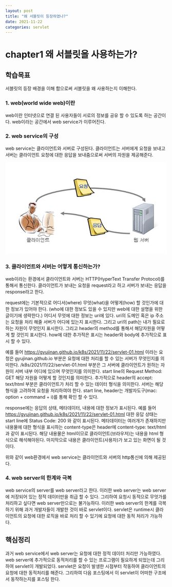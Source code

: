 ```yaml
---
layout: post
title: "왜 서블릿이 등장하였나?"
date: 2021-11-22
categories: servlet
---
```



# chapter1 왜 서블릿을 사용하는가?

## 학습목표

서블릿의 등장 배경을 이해 함으로써 서블릿을 왜 사용하는지 이해한다.

### 1. web(world wide web)이란

web이란 인터넷으로 연결 된 사용자들이 서로의 정보를 공유 할 수 있도록 하는 공간이다. web이라는 공간에서 web service가 이루어진다.

### 2. web service의 구성

web service는 클라이언트와 서버로 구성된다. 클라이언트는 서버에게 요청을 보내고 서버는 클라이언트 요청에 대한 응답을 보내줌으로써 서버의 자원을 제공해준다.

![web service의 구성](./img/servlet-01-01.jpeg)


### 3. 클라이언트와 서버는 어떻게 통신하는가?

web이라는 환경에서 클라이언트와 서버는 HTTP(HyperText Transfer Protocol)를 통해서 통신한다. 클라이언트가 보내는 요청을 request라고 하고 서버가 보내는 응답을 response라고 한다.

request에는 기본적으로 어디서(where) 무엇(what)을 어떻게(how) 할 것인가에 대한 정보가 있어야 한다. (who에 대한 정보도 있을 수 있지만 web에 대한 설명을 위한 글이기에 생략한다.) 어디서 무엇에 대한 정보는 uri에 있다. uri의 도메인 혹은 ip 주소는 요청을 처리 해줄 서버가 어디에 있는지 표시한다. 그리고 uri의 path는 내가 필요로 하는 자원이 무엇인지 표시한다. 그리고 header의 method를 통해서 해당자원을 어떻게 할 것인지 표시한다. how에 대한 추가적은 표시는 header와 body에 추가적으로 표시 할 수 있다.

예를 들어 https://gyujinan.github.io/k8s/2021/11/22/servlet-01.html 이라는 요청은 gyujinan.github.io 부분은 요청에 대한 처리를 할 수 있는 서버가 무엇인지를 의미한다. /k8s/2021/11/22/servlet-01.html 부분은 그 서버에 클라이언트가 원하는 자원이 서버 내부 어디에 있으며 무엇인지를 의미한다. start line의 Request Method: GET 해당 자원을 어떻게 할 것인지를 의미한다. 추가적으로 header의 accept: text/html 부분은 클라이언트가 처리 할 수 있는 데이터 형식을 의미한다. 서버는 해당 형식을 고려하여 요청을 처리하여야 한다. start line, header는 개발자도구(mac: option + command + i)를 통해 확인 할 수 있다. 

response에는 응답의 상태, 메타데이터, 내용에 대한 정보가 표시된다. 예를 들어 https://gyujinan.github.io/k8s/2021/11/22/servlet-01.html 대한 응답 상태는 start line에 Status Code: 200 와 같이 표시된다. 메타데이터는 여러개가 존재하지만 내용물에 대한 형식을 표시하는 content-type은 header에 content-type: text/html과 같이 표시된다. 해당 내용물은 html이므로 클라이언트(브라우저)는 내용을 html 형식으로 해석해야된다. 마지막으로 내용은 클라이언트(사용자)가 보고 있는 화면이 될 것이다.

위와 같이 web환경에서 web service는 클라이언트와 서버의 http통신에 의해 제공된다. 

### 4. web server의 한계와 극복

web service의 server를 web server라고 한다. 이러한 web server는 web server에 저장되어 있는 정적 데이터만을 취급 할 수 있다. 그리하여 요청시 동적으로 무엇가를 처리하고 싶다면 web server만으로는 불가능하다. 이러한 web server의 한계를 극복하기 위해 과거 개발자들이 개발한 것이 바로 servlet이다. servlet은 runtime시 클라이언트의 요청에 대한 로직을 바로 처리 할 수 있기에 요청에 대한 동적 처리가 가능하다.

## 핵심정리

과거 web service에서 web server는 요청에 대한 정적 데이터 처리만 가능하였다. web server에 추가적으로 동적처리를 할 수 있는 프로그램이 필요하게 되었는데 그리하여 servlet이 개발되었다. servlet은 요청이 발생한 시점부터 작동하여 클라이언트의 요청에 대한 동적처리를 해준다. 그리하여 다음 포스팅에서 이 servlet이 어떠한 구조에서 동작하는지를 포스팅 한다.